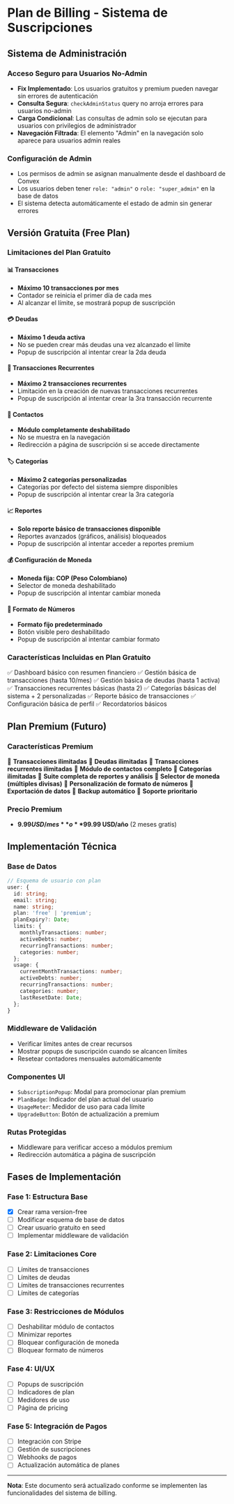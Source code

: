 # Plan de Billing - Sistema de Suscripciones

## Sistema de Administración

### Acceso Seguro para Usuarios No-Admin
- **Fix Implementado**: Los usuarios gratuitos y premium pueden navegar sin errores de autenticación
- **Consulta Segura**: `checkAdminStatus` query no arroja errores para usuarios no-admin
- **Carga Condicional**: Las consultas de admin solo se ejecutan para usuarios con privilegios de administrador
- **Navegación Filtrada**: El elemento "Admin" en la navegación solo aparece para usuarios admin reales

### Configuración de Admin
- Los permisos de admin se asignan manualmente desde el dashboard de Convex
- Los usuarios deben tener `role: "admin"` o `role: "super_admin"` en la base de datos
- El sistema detecta automáticamente el estado de admin sin generar errores

## Versión Gratuita (Free Plan)

### Limitaciones del Plan Gratuito

#### 📊 Transacciones
- **Máximo 10 transacciones por mes**
- Contador se reinicia el primer día de cada mes
- Al alcanzar el límite, se mostrará popup de suscripción

#### 💳 Deudas
- **Máximo 1 deuda activa**
- No se pueden crear más deudas una vez alcanzado el límite
- Popup de suscripción al intentar crear la 2da deuda

#### 🔄 Transacciones Recurrentes
- **Máximo 2 transacciones recurrentes**
- Limitación en la creación de nuevas transacciones recurrentes
- Popup de suscripción al intentar crear la 3ra transacción recurrente

#### 👥 Contactos
- **Módulo completamente deshabilitado**
- No se muestra en la navegación
- Redirección a página de suscripción si se accede directamente

#### 🏷️ Categorías
- **Máximo 2 categorías personalizadas**
- Categorías por defecto del sistema siempre disponibles
- Popup de suscripción al intentar crear la 3ra categoría

#### 📈 Reportes
- **Solo reporte básico de transacciones disponible**
- Reportes avanzados (gráficos, análisis) bloqueados
- Popup de suscripción al intentar acceder a reportes premium

#### 💰 Configuración de Moneda
- **Moneda fija: COP (Peso Colombiano)**
- Selector de moneda deshabilitado
- Popup de suscripción al intentar cambiar moneda

#### 🔢 Formato de Números
- **Formato fijo predeterminado**
- Botón visible pero deshabilitado
- Popup de suscripción al intentar cambiar formato

### Características Incluidas en Plan Gratuito

✅ Dashboard básico con resumen financiero
✅ Gestión básica de transacciones (hasta 10/mes)
✅ Gestión básica de deudas (hasta 1 activa)
✅ Transacciones recurrentes básicas (hasta 2)
✅ Categorías básicas del sistema + 2 personalizadas
✅ Reporte básico de transacciones
✅ Configuración básica de perfil
✅ Recordatorios básicos

## Plan Premium (Futuro)

### Características Premium

🚀 **Transacciones ilimitadas**
🚀 **Deudas ilimitadas**
🚀 **Transacciones recurrentes ilimitadas**
🚀 **Módulo de contactos completo**
🚀 **Categorías ilimitadas**
🚀 **Suite completa de reportes y análisis**
🚀 **Selector de moneda (múltiples divisas)**
🚀 **Personalización de formato de números**
🚀 **Exportación de datos**
🚀 **Backup automático**
🚀 **Soporte prioritario**

### Precio Premium
- **$9.99 USD/mes** o **$99.99 USD/año** (2 meses gratis)

## Implementación Técnica

### Base de Datos
```typescript
// Esquema de usuario con plan
user: {
  id: string;
  email: string;
  name: string;
  plan: 'free' | 'premium';
  planExpiry?: Date;
  limits: {
    monthlyTransactions: number;
    activeDebts: number;
    recurringTransactions: number;
    categories: number;
  };
  usage: {
    currentMonthTransactions: number;
    activeDebts: number;
    recurringTransactions: number;
    categories: number;
    lastResetDate: Date;
  };
}
```

### Middleware de Validación
- Verificar límites antes de crear recursos
- Mostrar popups de suscripción cuando se alcancen límites
- Resetear contadores mensuales automáticamente

### Componentes UI
- `SubscriptionPopup`: Modal para promocionar plan premium
- `PlanBadge`: Indicador del plan actual del usuario
- `UsageMeter`: Medidor de uso para cada límite
- `UpgradeButton`: Botón de actualización a premium

### Rutas Protegidas
- Middleware para verificar acceso a módulos premium
- Redirección automática a página de suscripción

## Fases de Implementación

### Fase 1: Estructura Base
- [x] Crear rama version-free
- [ ] Modificar esquema de base de datos
- [ ] Crear usuario gratuito en seed
- [ ] Implementar middleware de validación

### Fase 2: Limitaciones Core
- [ ] Límites de transacciones
- [ ] Límites de deudas
- [ ] Límites de transacciones recurrentes
- [ ] Límites de categorías

### Fase 3: Restricciones de Módulos
- [ ] Deshabilitar módulo de contactos
- [ ] Minimizar reportes
- [ ] Bloquear configuración de moneda
- [ ] Bloquear formato de números

### Fase 4: UI/UX
- [ ] Popups de suscripción
- [ ] Indicadores de plan
- [ ] Medidores de uso
- [ ] Página de pricing

### Fase 5: Integración de Pagos
- [ ] Integración con Stripe
- [ ] Gestión de suscripciones
- [ ] Webhooks de pagos
- [ ] Actualización automática de planes

---

**Nota**: Este documento será actualizado conforme se implementen las funcionalidades del sistema de billing.